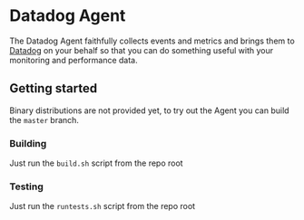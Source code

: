 # Datadog Agent
The Datadog Agent faithfully collects events and metrics and brings
them to [Datadog](https://app.datadoghq.com) on your behalf so that
you can do something useful with your monitoring and performance data.

## Getting started
Binary distributions are not provided yet, to try out the Agent you can build the `master` branch.

### Building
Just run the `build.sh` script from the repo root

### Testing
Just run the `runtests.sh` script from the repo root
